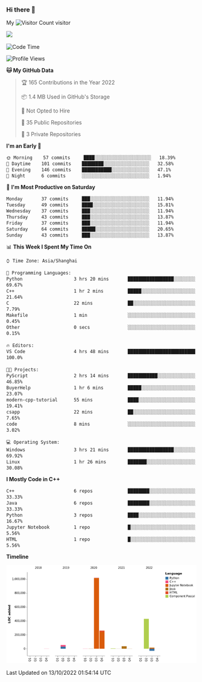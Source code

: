 ### Hi there 👋

My ![Visitor Count](https://profile-counter.glitch.me/bugcat9/count.svg) visitor
<!--
**bugcat9/bugcat9** is a ✨ _special_ ✨ repository because its `README.md` (this file) appears on your GitHub profile.

Here are some ideas to get you started:

- 🔭 I’m currently working on ...
- 🌱 I’m currently learning ...
- 👯 I’m looking to collaborate on ...
- 🤔 I’m looking for help with ...
- 💬 Ask me about ...
- 📫 How to reach me: ...
- 😄 Pronouns: ...
- ⚡ Fun fact: ...
-->
![](https://github-readme-stats.vercel.app/api?username=bugcat9)



<!--START_SECTION:waka-->
![Code Time](http://img.shields.io/badge/Code%20Time-680%20hrs%205%20mins-blue)

![Profile Views](http://img.shields.io/badge/Profile%20Views-2-blue)

**🐱 My GitHub Data** 

> 🏆 165 Contributions in the Year 2022
 > 
> 📦 1.4 MB Used in GitHub's Storage 
 > 
> 🚫 Not Opted to Hire
 > 
> 📜 35 Public Repositories 
 > 
> 🔑 3 Private Repositories  
 > 
**I'm an Early 🐤** 

```text
🌞 Morning    57 commits     ████░░░░░░░░░░░░░░░░░░░░░   18.39% 
🌆 Daytime    101 commits    ████████░░░░░░░░░░░░░░░░░   32.58% 
🌃 Evening    146 commits    ███████████░░░░░░░░░░░░░░   47.1% 
🌙 Night      6 commits      ░░░░░░░░░░░░░░░░░░░░░░░░░   1.94%

```
📅 **I'm Most Productive on Saturday** 

```text
Monday       37 commits     ███░░░░░░░░░░░░░░░░░░░░░░   11.94% 
Tuesday      49 commits     ████░░░░░░░░░░░░░░░░░░░░░   15.81% 
Wednesday    37 commits     ███░░░░░░░░░░░░░░░░░░░░░░   11.94% 
Thursday     43 commits     ███░░░░░░░░░░░░░░░░░░░░░░   13.87% 
Friday       37 commits     ███░░░░░░░░░░░░░░░░░░░░░░   11.94% 
Saturday     64 commits     █████░░░░░░░░░░░░░░░░░░░░   20.65% 
Sunday       43 commits     ███░░░░░░░░░░░░░░░░░░░░░░   13.87%

```


📊 **This Week I Spent My Time On** 

```text
⌚︎ Time Zone: Asia/Shanghai

💬 Programming Languages: 
Python                   3 hrs 20 mins       █████████████████░░░░░░░░   69.67% 
C++                      1 hr 2 mins         █████░░░░░░░░░░░░░░░░░░░░   21.64% 
C                        22 mins             ██░░░░░░░░░░░░░░░░░░░░░░░   7.79% 
Makefile                 1 min               ░░░░░░░░░░░░░░░░░░░░░░░░░   0.45% 
Other                    0 secs              ░░░░░░░░░░░░░░░░░░░░░░░░░   0.15%

🔥 Editors: 
VS Code                  4 hrs 48 mins       █████████████████████████   100.0%

🐱‍💻 Projects: 
PyScript                 2 hrs 14 mins       ███████████░░░░░░░░░░░░░░   46.85% 
BuyerHelp                1 hr 6 mins         █████░░░░░░░░░░░░░░░░░░░░   23.07% 
modern-cpp-tutorial      55 mins             ████░░░░░░░░░░░░░░░░░░░░░   19.41% 
csapp                    22 mins             ██░░░░░░░░░░░░░░░░░░░░░░░   7.65% 
code                     8 mins              ░░░░░░░░░░░░░░░░░░░░░░░░░   3.02%

💻 Operating System: 
Windows                  3 hrs 21 mins       █████████████████░░░░░░░░   69.92% 
Linux                    1 hr 26 mins        ███████░░░░░░░░░░░░░░░░░░   30.08%

```

**I Mostly Code in C++** 

```text
C++                      6 repos             ████████░░░░░░░░░░░░░░░░░   33.33% 
Java                     6 repos             ████████░░░░░░░░░░░░░░░░░   33.33% 
Python                   3 repos             ████░░░░░░░░░░░░░░░░░░░░░   16.67% 
Jupyter Notebook         1 repo              █░░░░░░░░░░░░░░░░░░░░░░░░   5.56% 
HTML                     1 repo              █░░░░░░░░░░░░░░░░░░░░░░░░   5.56%

```


**Timeline**

![Chart not found](https://raw.githubusercontent.com/bugcat9/bugcat9/main/charts/bar_graph.png) 


 Last Updated on 13/10/2022 01:54:14 UTC
<!--END_SECTION:waka-->
